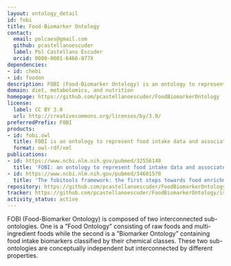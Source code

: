 ```yaml
---
layout: ontology_detail
id: fobi
title: Food-Biomarker Ontology
contact:
  email: polcaes@gmail.com
  github: pcastellanoescuder
  label: Pol Castellano Escuder
  orcid: 0000-0001-6466-877X
dependencies:
- id: chebi
- id: foodon
description: FOBI (Food-Biomarker Ontology) is an ontology to represent food intake data and associate it with metabolomic data
domain: diet, metabolomics, and nutrition
homepage: https://github.com/pcastellanoescuder/FoodBiomarkerOntology
license:
  label: CC BY 3.0
  url: http://creativecommons.org/licenses/by/3.0/
preferredPrefix: FOBI
products:
- id: fobi.owl
  title: FOBI is an ontology to represent food intake data and associate it with metabolomic data
  format: owl-rdf/xml
publications:
- id: https://www.ncbi.nlm.nih.gov/pubmed/32556148
  title: 'FOBI: an ontology to represent food intake data and associate it with metabolomic data'
- id: https://www.ncbi.nlm.nih.gov/pubmed/34601570
  title: 'The fobitools framework: the first steps towards food enrichment analysis'
repository: https://github.com/pcastellanoescuder/FoodBiomarkerOntology
tracker: https://github.com/pcastellanoescuder/FoodBiomarkerOntology/issues
activity_status: active
---
```


FOBI (Food-Biomarker Ontology) is composed of two interconnected sub-ontologies. One is a ”Food Ontology” consisting of raw foods and multi-ingredient foods while the second is a ”Biomarker Ontology” containing food intake biomarkers classified by their chemical classes. These two sub-ontologies are conceptually independent but interconnected by different properties.
